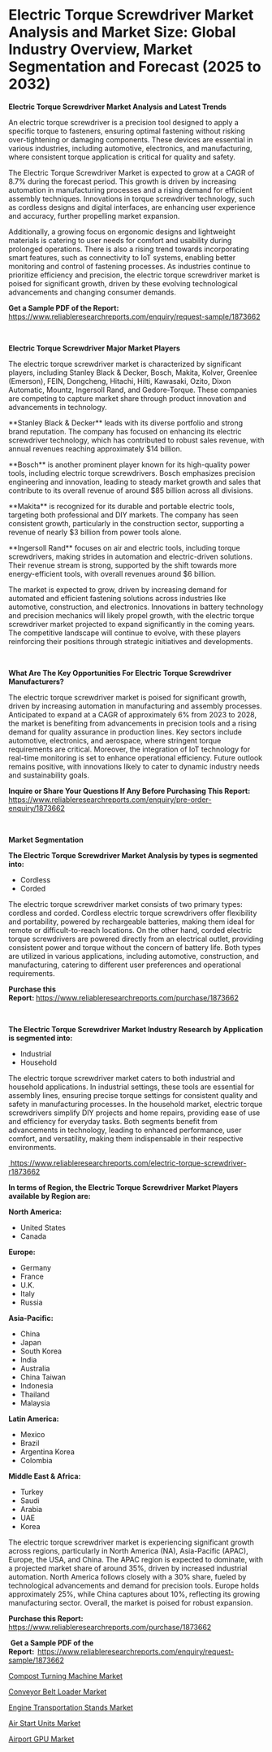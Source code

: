 <p><h1>Electric Torque Screwdriver Market Analysis and Market Size: Global Industry Overview, Market Segmentation and Forecast (2025 to 2032)</h1></p><p><strong>Electric Torque Screwdriver Market Analysis and Latest Trends</strong></p>
<p><p>An electric torque screwdriver is a precision tool designed to apply a specific torque to fasteners, ensuring optimal fastening without risking over-tightening or damaging components. These devices are essential in various industries, including automotive, electronics, and manufacturing, where consistent torque application is critical for quality and safety.</p><p>The Electric Torque Screwdriver Market is expected to grow at a CAGR of 8.7% during the forecast period. This growth is driven by increasing automation in manufacturing processes and a rising demand for efficient assembly techniques. Innovations in torque screwdriver technology, such as cordless designs and digital interfaces, are enhancing user experience and accuracy, further propelling market expansion.</p><p>Additionally, a growing focus on ergonomic designs and lightweight materials is catering to user needs for comfort and usability during prolonged operations. There is also a rising trend towards incorporating smart features, such as connectivity to IoT systems, enabling better monitoring and control of fastening processes. As industries continue to prioritize efficiency and precision, the electric torque screwdriver market is poised for significant growth, driven by these evolving technological advancements and changing consumer demands.</p></p>
<p><strong>Get a Sample PDF of the Report:&nbsp;</strong> <a href="https://www.reliableresearchreports.com/enquiry/request-sample/1873662?utm_campaign=13&utm_medium=2&utm_source=Github&utm_content=ia&utm_term=16022025&utm_id=electric-torque-screwdriver">https://www.reliableresearchreports.com/enquiry/request-sample/1873662</a></p>
<p>&nbsp;</p>
<p><strong>Electric Torque Screwdriver Major Market Players</strong></p>
<p><p>The electric torque screwdriver market is characterized by significant players, including Stanley Black & Decker, Bosch, Makita, Kolver, Greenlee (Emerson), FEIN, Dongcheng, Hitachi, Hilti, Kawasaki, Ozito, Dixon Automatic, Mountz, Ingersoll Rand, and Gedore-Torque. These companies are competing to capture market share through product innovation and advancements in technology.</p><p>**Stanley Black & Decker** leads with its diverse portfolio and strong brand reputation. The company has focused on enhancing its electric screwdriver technology, which has contributed to robust sales revenue, with annual revenues reaching approximately $14 billion.</p><p>**Bosch** is another prominent player known for its high-quality power tools, including electric torque screwdrivers. Bosch emphasizes precision engineering and innovation, leading to steady market growth and sales that contribute to its overall revenue of around $85 billion across all divisions.</p><p>**Makita** is recognized for its durable and portable electric tools, targeting both professional and DIY markets. The company has seen consistent growth, particularly in the construction sector, supporting a revenue of nearly $3 billion from power tools alone.</p><p>**Ingersoll Rand** focuses on air and electric tools, including torque screwdrivers, making strides in automation and electric-driven solutions. Their revenue stream is strong, supported by the shift towards more energy-efficient tools, with overall revenues around $6 billion.</p><p>The market is expected to grow, driven by increasing demand for automated and efficient fastening solutions across industries like automotive, construction, and electronics. Innovations in battery technology and precision mechanics will likely propel growth, with the electric torque screwdriver market projected to expand significantly in the coming years. The competitive landscape will continue to evolve, with these players reinforcing their positions through strategic initiatives and developments.</p></p>
<p>&nbsp;</p>
<p><strong>What Are The Key Opportunities For Electric Torque Screwdriver Manufacturers?</strong></p>
<p><p>The electric torque screwdriver market is poised for significant growth, driven by increasing automation in manufacturing and assembly processes. Anticipated to expand at a CAGR of approximately 6% from 2023 to 2028, the market is benefiting from advancements in precision tools and a rising demand for quality assurance in production lines. Key sectors include automotive, electronics, and aerospace, where stringent torque requirements are critical. Moreover, the integration of IoT technology for real-time monitoring is set to enhance operational efficiency. Future outlook remains positive, with innovations likely to cater to dynamic industry needs and sustainability goals.</p></p>
<p><strong>Inquire or Share Your Questions If Any Before Purchasing This Report:</strong> <a href="https://www.reliableresearchreports.com/enquiry/pre-order-enquiry/1873662?utm_campaign=13&utm_medium=2&utm_source=Github&utm_content=ia&utm_term=16022025&utm_id=electric-torque-screwdriver">https://www.reliableresearchreports.com/enquiry/pre-order-enquiry/1873662</a></p>
<p>&nbsp;</p>
<p><strong>Market Segmentation</strong></p>
<p><strong>The Electric Torque Screwdriver Market Analysis by types is segmented into:</strong></p>
<p><ul><li>Cordless</li><li>Corded</li></ul></p>
<p><p>The electric torque screwdriver market consists of two primary types: cordless and corded. Cordless electric torque screwdrivers offer flexibility and portability, powered by rechargeable batteries, making them ideal for remote or difficult-to-reach locations. On the other hand, corded electric torque screwdrivers are powered directly from an electrical outlet, providing consistent power and torque without the concern of battery life. Both types are utilized in various applications, including automotive, construction, and manufacturing, catering to different user preferences and operational requirements.</p></p>
<p><strong>Purchase this Report:&nbsp;</strong><a href="https://www.reliableresearchreports.com/purchase/1873662?utm_campaign=13&utm_medium=2&utm_source=Github&utm_content=ia&utm_term=16022025&utm_id=electric-torque-screwdriver">https://www.reliableresearchreports.com/purchase/1873662</a></p>
<p>&nbsp;</p>
<p><strong>The Electric Torque Screwdriver Market Industry Research by Application is segmented into:</strong></p>
<p><ul><li>Industrial</li><li>Household</li></ul></p>
<p><p>The electric torque screwdriver market caters to both industrial and household applications. In industrial settings, these tools are essential for assembly lines, ensuring precise torque settings for consistent quality and safety in manufacturing processes. In the household market, electric torque screwdrivers simplify DIY projects and home repairs, providing ease of use and efficiency for everyday tasks. Both segments benefit from advancements in technology, leading to enhanced performance, user comfort, and versatility, making them indispensable in their respective environments.</p></p>
<p><a href="https://www.reliableresearchreports.com/electric-torque-screwdriver-r1873662?utm_campaign=13&utm_medium=2&utm_source=Github&utm_content=ia&utm_term=16022025&utm_id=electric-torque-screwdriver">&nbsp;https://www.reliableresearchreports.com/electric-torque-screwdriver-r1873662</a></p>
<p><strong>In terms of Region, the Electric Torque Screwdriver Market Players available by Region are:</strong></p>
<p>
    <p> <strong> North America: </strong>
        <ul>
            <li>United States</li>
            <li>Canada</li>
        </ul>
        </p> 
    <p> <strong> Europe: </strong>
        <ul>
            <li>Germany</li>
            <li>France</li>
            <li>U.K.</li>
            <li>Italy</li>
            <li>Russia</li>
        </ul>
        </p> 
    <p> <strong> Asia-Pacific: </strong>
        <ul>
            <li>China</li>
            <li>Japan</li>
            <li>South Korea</li>
            <li>India</li>
            <li>Australia</li>
            <li>China Taiwan</li>
            <li>Indonesia</li>
            <li>Thailand</li>
            <li>Malaysia</li>
        </ul>
        </p> 
    <p> <strong> Latin America: </strong>
        <ul>
            <li>Mexico</li>
            <li>Brazil</li>
            <li>Argentina Korea</li>
            <li>Colombia</li>
        </ul>
        </p> 
    <p> <strong> Middle East & Africa: </strong>
        <ul>
            <li>Turkey</li>
            <li>Saudi</li>
            <li>Arabia</li>
            <li>UAE</li>
            <li>Korea</li>
        </ul>
    </p>
    </p>
<p><p>The electric torque screwdriver market is experiencing significant growth across regions, particularly in North America (NA), Asia-Pacific (APAC), Europe, the USA, and China. The APAC region is expected to dominate, with a projected market share of around 35%, driven by increased industrial automation. North America follows closely with a 30% share, fueled by technological advancements and demand for precision tools. Europe holds approximately 25%, while China captures about 10%, reflecting its growing manufacturing sector. Overall, the market is poised for robust expansion.</p></p>
<p><strong>Purchase this Report: </strong><a href="https://www.reliableresearchreports.com/purchase/1873662?utm_campaign=13&utm_medium=2&utm_source=Github&utm_content=ia&utm_term=16022025&utm_id=electric-torque-screwdriver">https://www.reliableresearchreports.com/purchase/1873662</a></p>
<p>&nbsp;<strong>Get a Sample PDF of the Report:&nbsp;&nbsp;</strong><a href="https://www.reliableresearchreports.com/enquiry/request-sample/1873662?utm_campaign=13&utm_medium=2&utm_source=Github&utm_content=ia&utm_term=16022025&utm_id=electric-torque-screwdriver">https://www.reliableresearchreports.com/enquiry/request-sample/1873662</a></p>
<p><strong></strong></p>
<p><p><a href="https://github.com/njockebogris/Market-Research-Report-List-1/blob/main/compost-turning-machine-market.md?utm_campaign=13&utm_medium=2&utm_source=Github&utm_content=ia&utm_term=16022025&utm_id=electric-torque-screwdriver">Compost Turning Machine Market</a></p><p><a href="https://github.com/popupioo/Market-Research-Report-List-1/blob/main/conveyor-belt-loader-market.md?utm_campaign=13&utm_medium=2&utm_source=Github&utm_content=ia&utm_term=16022025&utm_id=electric-torque-screwdriver">Conveyor Belt Loader Market</a></p><p><a href="https://github.com/ahmalaloanne/Market-Research-Report-List-1/blob/main/engine-transportation-stands-market.md?utm_campaign=13&utm_medium=2&utm_source=Github&utm_content=ia&utm_term=16022025&utm_id=electric-torque-screwdriver">Engine Transportation Stands Market</a></p><p><a href="https://github.com/peddicehle/Market-Research-Report-List-1/blob/main/air-start-units-market.md?utm_campaign=13&utm_medium=2&utm_source=Github&utm_content=ia&utm_term=16022025&utm_id=electric-torque-screwdriver">Air Start Units Market</a></p><p><a href="https://github.com/abantolemox08/Market-Research-Report-List-1/blob/main/airport-gpu-market.md?utm_campaign=13&utm_medium=2&utm_source=Github&utm_content=ia&utm_term=16022025&utm_id=electric-torque-screwdriver">Airport GPU Market</a></p></p>
